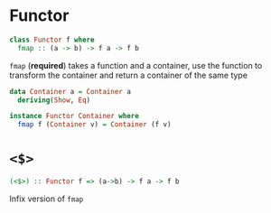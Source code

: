 # Functor

```haskell
class Functor f where
  fmap :: (a -> b) -> f a -> f b
```

`fmap` (**required**) takes a function and a container, use the function to
transform the container and return a container of the same type

```haskell
data Container a = Container a
  deriving(Show, Eq)

instance Functor Container where
  fmap f (Container v) = Container (f v)
```

# `<$>`

```haskell
(<$>) :: Functor f => (a->b) -> f a -> f b
```

Infix version of `fmap`
